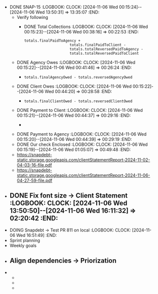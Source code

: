 - DONE SNAP-15
  :LOGBOOK:
  CLOCK: [2024-11-06 Wed 00:15:24]--[2024-11-06 Wed 13:50:31] =>  13:35:07
  :END:
	- Verify following
		- DONE Total Collections
		  :LOGBOOK:
		  CLOCK: [2024-11-06 Wed 00:15:23]--[2024-11-06 Wed 00:38:16] =>  00:22:53
		  :END:
		  
		  ```apl
		  totals.finalPaidToAgency +
		                       totals.finalPaidToClient -
		                       totals.totalReversedPaidToAgency -
		                       totals.totalReversedPaidToClient
		  ```
	- DONE Agency Owes
	  :LOGBOOK:
	  CLOCK: [2024-11-06 Wed 00:15:22]--[2024-11-06 Wed 00:41:46] =>  00:26:24
	  :END:
		- ```apl
		  totals.finalAgencyOwed - totals.reversedAgencyOwed
		  ```
	- DONE Client Owes
	  :LOGBOOK:
	  CLOCK: [2024-11-06 Wed 00:15:22]--[2024-11-06 Wed 00:44:20] =>  00:28:58
	  :END:
		- ```apl
		  totals.finalClientOwed - totals.reversedClientOwed
		  ```
	- DONE Payment to Client
	  :LOGBOOK:
	  CLOCK: [2024-11-06 Wed 00:15:21]--[2024-11-06 Wed 00:44:37] =>  00:29:16
	  :END:
		- ```apl
		  ```
	- DONE Payment to Agency
	  :LOGBOOK:
	  CLOCK: [2024-11-06 Wed 00:15:20]--[2024-11-06 Wed 00:44:39] =>  00:29:19
	  :END:
	- DONE Our check Enclosed
	  :LOGBOOK:
	  CLOCK: [2024-11-06 Wed 00:15:19]--[2024-11-06 Wed 01:05:07] =>  00:49:48
	  :END:
	- https://snapdebt-static.storage.googleapis.com/clientStatementReport-2024-11-02-04-03-16-file.pdf
	- https://snapdebt-static.storage.googleapis.com/clientStatementReport-2024-11-06-04-27-59-file.pdf
- DONE Fix font size -> Client Statement
  :LOGBOOK:
  CLOCK: [2024-11-06 Wed 13:50:50]--[2024-11-06 Wed 16:11:32] =>  02:20:42
  :END:
	-
- DOING Snapdebt -> Test PR 811 on local
  :LOGBOOK:
  CLOCK: [2024-11-06 Wed 16:51:49]
  :END:
- Sprint planning
- Weekly goals
- Align dependencies -> Priorization
	-
-
	-
	-
	-